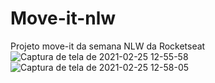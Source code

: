 # Move-it-nlw
Projeto move-it da semana NLW da Rocketseat
![Captura de tela de 2021-02-25 12-55-58](https://user-images.githubusercontent.com/67286282/109179964-2fabed00-7769-11eb-8294-5a54b7f314df.png)
![Captura de tela de 2021-02-25 12-58-05](https://user-images.githubusercontent.com/67286282/109179977-3175b080-7769-11eb-9e11-2fc5f89a148b.png)

